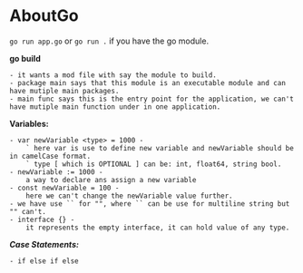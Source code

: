# AboutGo
``` go run app.go ```
or 
``` go run . ``` if you have the go module.

**go build**
```
- it wants a mod file with say the module to build.
- package main says that this module is an executable module and can have mutiple main packages.
- main func says this is the entry point for the application, we can't have mutiple main function under in one application.
```

**Variables:**
```
- var newVariable <type> = 1000 -
    ` here var is use to define new variable and newVariable should be in camelCase format.
    ` type [ which is OPTIONAL ] can be: int, float64, string bool.
- newVariable := 1000 - 
    a way to declare ans assign a new variable
- const newVariable = 100 -
    here we can't change the newVariable value further.
- we have use `` for "", where `` can be use for multiline string but "" can't.
- interface {} -
    it represents the empty interface, it can hold value of any type.
```

***Case Statements:***
```
- if else if else
```
